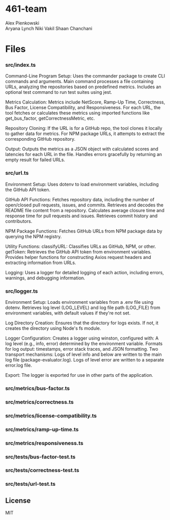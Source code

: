 # 461-team
Alex Pienkowski  
Aryana Lynch
Niki Vakil
Shaan Chanchani

# Files
### src/index.ts
Command-Line Program Setup:
Uses the commander package to create CLI commands and arguments.
Main command processes a file containing URLs, analyzing the repositories based on predefined metrics.
Includes an optional test command to run test suites using jest.

Metrics Calculation:
Metrics include NetScore, Ramp-Up Time, Correctness, Bus Factor, License Compatibility, and Responsiveness.
For each URL, the tool fetches or calculates these metrics using imported functions like get_bus_factor, getCorrectnessMetric, etc.

Repository Cloning:
If the URL is for a GitHub repo, the tool clones it locally to gather data for metrics.
For NPM package URLs, it attempts to extract the corresponding GitHub repository.

Output:
Outputs the metrics as a JSON object with calculated scores and latencies for each URL in the file.
Handles errors gracefully by returning an empty result for failed URLs.

### src/url.ts
Environment Setup:
Uses dotenv to load environment variables, including the GitHub API token.

GitHub API Functions:
Fetches repository data, including the number of open/closed pull requests, issues, and commits.
Retrieves and decodes the README file content from a repository.
Calculates average closure time and response time for pull requests and issues.
Retrieves commit history and contributors.

NPM Package Functions:
Fetches GitHub URLs from NPM package data by querying the NPM registry.

Utility Functions:
classifyURL: Classifies URLs as GitHub, NPM, or other.
getToken: Retrieves the GitHub API token from environment variables.
Provides helper functions for constructing Axios request headers and extracting information from URLs.

Logging:
Uses a logger for detailed logging of each action, including errors, warnings, and debugging information.

### src/logger.ts
Environment Setup:
Loads environment variables from a .env file using dotenv.
Retrieves log level (LOG_LEVEL) and log file path (LOG_FILE) from environment variables, with default values if they're not set.

Log Directory Creation:
Ensures that the directory for logs exists. If not, it creates the directory using Node's fs module.

Logger Configuration:
Creates a logger using winston, configured with:
A log level (e.g., info, error) determined by the environment variable.
Formats for log output: timestamps, error stack traces, and JSON formatting.
Two transport mechanisms:
Logs of level info and below are written to the main log file (package-evaluator.log).
Logs of level error are written to a separate error.log file.

Export:
The logger is exported for use in other parts of the application.

### src/metrics/bus-factor.ts

### src/metrics/correctness.ts

### src/metrics/license-compatibility.ts

### src/metrics/ramp-up-time.ts

### src/metrics/responsiveness.ts

### src/tests/bus-factor-test.ts

### src/tests/correctness-test.ts

### src/tests/url-test.ts

## License
MIT
